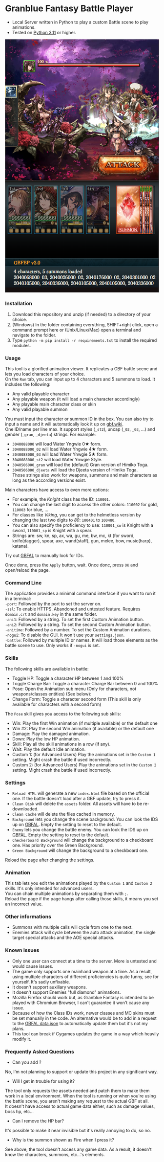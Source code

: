 # Granblue Fantasy Battle Player  
* Local Server written in Python to play a custom Battle scene to play animations.  
* Tested on [Python 3.11](https://www.python.org/downloads/) or higher.  
  
![Preview](https://raw.githubusercontent.com/MizaGBF/GBFBP/main/data/preview.png)  
  
### Installation  
1. Download this repository and unzip (if needed) to a directory of your choice.  
2. (Windows) In the folder containing everything, SHIFT+right click, open a command prompt here or (Unix/Linux/Mac) open a terminal and navigate to the folder.
3. Type `python -m pip install -r requirements.txt` to install the required modules.  
  
### Usage  
This tool is a glorified animation viewer. It replicates a GBF battle scene and lets you load characters of your choice.  
On the `Run` tab, you can input up to 4 characters and 5 summons to load. It includes the following:
* Any valid playable character
* Any playable weapon (it will load a main character accordingly)
* Any playable main character class or skin
* Any valid playable summon
  
You must input the character or summon ID in the box. You can also try to input a name and it will automatically look it up on [gbf.wiki](https://gbf.wiki).  
One ID/name per line max.
It support styles (`_st2`), uncap (`_02`, `_03`, ...) and gender (`_gran`, `_djeeta`) strings. For example:
* `3040088000` will load Water Yngwie 0★ form.
* `3040088000_02` will load Water Yngwie 4★ form.
* `3040088000_03` will load Water Ynwgie 5★ form.
* `3040088000_st2` will load Water Ynwgie Style.  
* `3040506000_gran` will load the (default) Gran version of Himiko Toga.  
* `3040506000_djeeta` will load the Djeeta version of Himiko Toga.  
Those strings also work for weapons, summons and main characters as long as the according versions exist.  
  
Main characters have access to even more options:
* For example, the *Knight* class has the ID: `110001`.
* You can change the last digit to access the other colors: `110002` for gold, `110003` for blue, ...  
* For classes like *Viking*, you can get to the helmetless version by changing the last two digits to *80*: `100401` to `100480`.  
* You can also specify the proficiency to use:  `110001_sw` is Knight with a sword, `110001_sp` is Knight with a spear.  
* Strings are: sw, kn, sp, ax, wa, gu, me, bw, mc, kt (for sword, knife(dagger), spear, axe, wand(staff), gun, melee, bow, music(harp), katana).  
  
Try out [GBFAL](https://mizagbf.github.io/GBFAL/) to manually look for IDs.  
  
Once done, press the `Apply` button, wait. Once donc, press `OK` and open/reload the page.
  
### Command Line  
The application provides a minimal command interface if you want to run it in a terminal:  
`-port`: Followed by the port to set the server on.  
`-ssl`: To enable HTTPS. Abandoned and untested feature. Requires `domain.crt` and `domain.key` in the same folder.  
`-ani1`: Followed by a string. To set the first Custom Animation button.  
`-ani2`: Followed by a string. To set the second Custom Animation button.  
`-anitime`: Followed by a number. To set the Custom Animation durations.  
`-nogui`: To disable the GUI. It won't use your `settings.json`.  
`-battle`: Followed by multiple ID or names. It will load those elements as the battle scene to use. Only works if `-nogui` is set.  

### Skills  
The following skills are available in battle:  
* Toggle HP: Toggle a character HP between 1 and 100%
* Toggle Charge Bar: Toggle a character Charge Bar between 0 and 100%  
* Pose: Open the Animation sub menu (Only for characters, not weapons/classes entities) (See below):  
* Change Form: Toggle a character second form (This skill is only available for characters with a second form)  

The `Pose` skill gives you access to the following sub skills:
* Win: Play the first Win animation (if multiple available) or the default one  
* Win #2: Play the second Win animation (if available) or the default one  
* Damage: Play the damaged animation.  
* Down: Play the low HP animation.  
* Skill: Play all the skill animations in a row (if any).  
* Wait: Play the default Idle animation.  
* Custom 1: (for Advanced Users) Play the animations set in the `Custom 1` setting. Might crash the battle if used incorrectly.  
* Custom 2: (for Advanced Users) Play the animations set in the `Custom 2` setting. Might crash the battle if used incorrectly.  
  
### Settings  
* `Reload HTML` will generate a new `index.html` file based on the official one. If the battle doesn't load after a GBF update, try to press it.  
* `Clean Disk` will delete the `assets` folder. All assets will have to be re-downloaded.  
* `Clean Cache` will delete the files cached in memory.  
* `Background` lets you change the scene background. You can look the IDS up on [GBFAL](https://mizagbf.github.io/GBFAL/). Empty the setting to reset to the default.  
* `Enemy` lets you change the battle enemy. You can look the IDS up on [GBFAL](https://mizagbf.github.io/GBFAL/). Empty the setting to reset to the default.  
* `Checkerboard Background` will change the background to a checkboard one. Has priority over the Green Background.  
* `Green Background` will change the background to a checkboard one.  
  
Reload the page after changing the settings.  
  
### Animation  
This tab lets you edit the animations played by the `Custom 1` and `Custom 2` skills. It's only intended for advanced users.  
You can chain multiple animations by separating them with `;`.  
Reload the page if the page hangs after calling those skills, it means you set an incorrect value.  
  
### Other informations  
* Summons with multiple calls will cycle from one to the next.  
* Enemies attack will cycle between the auto attack animation, the single target special attacks and the AOE special attacks.
  
### Known Issues  
* Only one user can connect at a time to the server. More is untested and would cause issues.  
* The game only supports one mainhand weapon at a time. As a result, using multiple characters of different proficiencies is quite funny, see for yourself. It's sadly unfixable.  
* It doesn't support auxiliary weapons.  
* It doesn't support Enemies "full diamond" animations.  
* Mozilla Firefox should work but, as Granblue Fantasy is intended to be played with Chromium Browser, I can't guarantee it won't cause any issue.  
* Because of how the Class IDs work, newer classes and MC skins must be set manually in the code. An alternative would be to add in a request to the [GBFAL data.json](https://raw.githubusercontent.com/MizaGBF/GBFAL/main/json/data.json) to automatically update them but it's not my plans.  
* This tool can break if Cygames updates the game in a way which heavily modify it.  
  
### Frequently Asked Questions  
* Can you add <Insert wish list>?  
  
No, I'm not planning to support or update this project in any significant way.  
  
* Will I get in trouble for using it?  
  
The tool only requests the assets needed and patch them to make them work in a local environment. When the tool is running or when you're using the battle scene, you aren't making any request to the actual GBF at all.  
It doesn't have access to actual game data either, such as damage values, boss hp, etc...  
  
* Can I remove the HP bar?  
  
It's possible to make it near invisible but it's really annoying to do, so no.  
  
* Why is the summon shown as Fire when I press it?  
  
See above, the tool doesn't access any game data. As a result, it doesn't know the characters, summons, etc...'s elements.